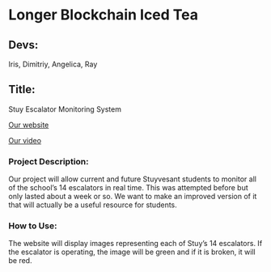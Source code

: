 # Longer Blockchain Iced Tea
## Devs: 
Iris, Dimitriy, Angelica, Ray
## Title: 
Stuy Escalator Monitoring System

[Our website](http://206.189.227.109) 

[Our video](https://youtu.be/2a-s1rMT5_Q) 


### Project Description: 
Our project will allow current and future Stuyvesant students to monitor all of the school’s 14 escalators in real time. This was attempted before but only lasted about a week or so. We want to make an improved version of it that will actually be a useful resource for students. 

### How to Use: 
The website will display images representing each of Stuy’s 14 escalators. If the escalator is operating, the image will be green and if it is broken, it will be red. 

